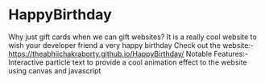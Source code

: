 # HappyBirthday
Why just gift cards when we can gift  websites? It is a really cool website to wish your developer friend a very happy birthday
Check out the website:- https://theabhiichakraborty.github.io/HappyBirthday/
Notable Features:-
        Interactive particle text to provide a cool animation effect to the website using canvas and javascript 

